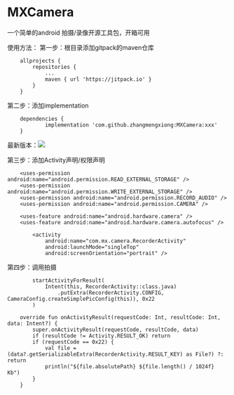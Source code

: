# MXCamera
一个简单的android 拍摄/录像开源工具包，开箱可用

使用方法：
第一步：根目录添加gitpack的maven仓库
```
	allprojects {
		repositories {
			...
			maven { url 'https://jitpack.io' }
		}
	}
```
第二步：添加implementation
```
	dependencies {
	        implementation 'com.github.zhangmengxiong:MXCamera:xxx'
	}
```
最新版本：[![](https://jitpack.io/v/zhangmengxiong/MXCamera.svg)](https://jitpack.io/#zhangmengxiong/MXCamera)

第三步：添加Activity声明/权限声明
```
    <uses-permission android:name="android.permission.READ_EXTERNAL_STORAGE" />
    <uses-permission android:name="android.permission.WRITE_EXTERNAL_STORAGE" />
    <uses-permission android:name="android.permission.RECORD_AUDIO" />
    <uses-permission android:name="android.permission.CAMERA" />

    <uses-feature android:name="android.hardware.camera" />
    <uses-feature android:name="android.hardware.camera.autofocus" />

        <activity
            android:name="com.mx.camera.RecorderActivity"
            android:launchMode="singleTop"
            android:screenOrientation="portrait" />

```
第四步：调用拍摄
```
        startActivityForResult(
            Intent(this, RecorderActivity::class.java)
                .putExtra(RecorderActivity.CONFIG, CameraConfig.createSimplePicConfig(this)), 0x22
        )
        
    override fun onActivityResult(requestCode: Int, resultCode: Int, data: Intent?) {
        super.onActivityResult(requestCode, resultCode, data)
        if (resultCode != Activity.RESULT_OK) return
        if (requestCode == 0x22) {
            val file = (data?.getSerializableExtra(RecorderActivity.RESULT_KEY) as File?) ?: return
            println("${file.absolutePath} ${file.length() / 1024f} Kb")
        }
    }
```
